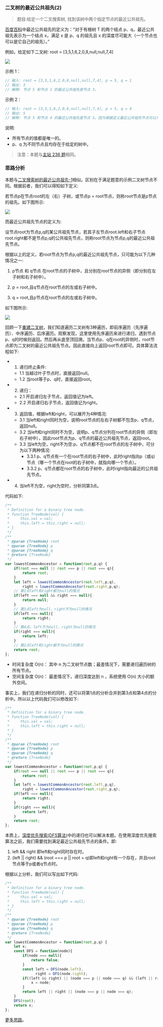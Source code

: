 ###  二叉树的最近公共祖先(2)

> 题目:给定一个二叉搜索树, 找到该树中两个指定节点的最近公共祖先。

[百度百科](https://baike.baidu.com/item/%E6%9C%80%E8%BF%91%E5%85%AC%E5%85%B1%E7%A5%96%E5%85%88/8918834?fr=aladdin)中最近公共祖先的定义为：“对于有根树 T 的两个结点 p、q，最近公共祖先表示为一个结点 x，满足 x 是 p、q 的祖先且 x 的深度尽可能大（一个节点也可以是它自己的祖先）。”

例如，给定如下二叉树:  root = [3,5,1,6,2,0,8,null,null,7,4]

![](../../images/lowestCommonAncestor-2-1.png)


示例 1：

```js
// 输入: root = [3,5,1,6,2,0,8,null,null,7,4], p = 5, q = 1
// 输出: 3
// 解释: 节点 5 和节点 1 的最近公共祖先是节点 3。
```

示例 2：

```js
// 输入: root = [3,5,1,6,2,0,8,null,null,7,4], p = 5, q = 4
// 输出: 5
// 解释: 节点 5 和节点 4 的最近公共祖先是节点 5。因为根据定义最近公共祖先节点可以为节点本身。
```

说明:

* 所有节点的值都是唯一的。
* p、q 为不同节点且均存在于给定的树中。

> 注意：本题与[主站 236 题](https://leetcode-cn.com/problems/lowest-common-ancestor-of-a-binary-tree/)相同。

### 思路分析

本题与[二叉搜索树的最近公共祖先-1](/codes/1/lowestCommonAncestor-1.md)相似。区别在于满足题意的示例二叉树节点不同。根据前者，我们可以得知如下定义:

若节点p在节点root的左（右）子树，或节点p = root节点，则称root节点是p节点的祖先。如下图所示:

![](../../images/lowestCommonAncestor-2-2.png)

而最近公共祖先节点的定义为:

设节点root为节点p,q的某公共祖先节点，若其子左节点root.left和右子节点root.right都不是节点p,q的公共祖先节点，则称root节点为节点p,q的最近公共祖先节点。

根据以上的定义，若root节点为节点p,q的最近公共祖先节点，只可能为以下几种情况之一:

1. p节点 和 q节点 在root节点的子树中，且分别在root节点的异侧（即分别在左子树和右子树中）。

2. p = root,且q节点在root节点的左或右子树中。

3. q = root,且p节点在root节点的左或右子树中。

如下图所示:

![](../../images/lowestCommonAncestor-2-3.png)

回顾一下[重建二叉树](/codes/1/buildTree.md)，我们知道遍历二叉树有3种遍历，即前序遍历（先序遍历）、中序遍历、后序遍历。观察发现，这里使用先序遍历来进行递归，遇到节点p、q的时候则返回。然后再从底至顶回溯，当节点p、q在root的异侧时，root节点即为二叉树的最近公共祖先节点。因此直接向上返回root节点即可。具体算法流程如下:

- 1. 递归终止条件:
    - 1.1 当越过叶子节点时，直接返回null。
    - 1.2 当root等于p、q时，直接返回root。
- 2. 递归：
    - 2.1 开启递归左子节点，返回值记为left。
    - 2.2 开启递归右子节点，返回值记为right。
- 3. 返回值，根据left和right，可以展开为4种情况:
    - 3.1 当left和right同时为空，说明root节点的左右子树都不包含p、q节点，返回null。
    - 3.2 当left和right同时不为空，说明p、q节点分列在root节点的异侧（即左右子树中），因此root节点为p、q节点的最近公共祖先节点，返回root。
    - 3.3 当left为空，right不为空:p、q节点都不在root节点的左子树中，可分为以下两种情况:
      - 3.3.1 p、q节点有一个在root节点的右子树中，此时right指向p（或q）节点（哪一个节点在root的右子树中，就指向哪一个节点）。
      - 3.3.2 p、q节点都在root节点的右子树中，此时right指向最近的公共祖先节点。
- 4. 当left不为空，right为空时，分析同第3点。

代码如下:

```js
/**
 * Definition for a binary tree node.
 * function TreeNode(val) {
 *     this.val = val;
 *     this.left = this.right = null;
 * }
 */
/**
 * @param {TreeNode} root
 * @param {TreeNode} p
 * @param {TreeNode} q
 * @return {TreeNode}
 */
var lowestCommonAncestor = function(root,p,q) {
    if(root === null || root === p || root === q){
        return root;
    }
    let left = lowestCommonAncestor(root.left,p,q),
        right = lowestCommonAncestor(root.right,p,q);
    // 第1点left和right都为null的情况
    if(left === null && right === null){
        return null;
    }
    // 第3点left为null，right不为null的情况
    if(left === null){
        return right;
    }
    // 第4点，left不为null，right为null的情况
    if(right === null){
        return left;
    }
    // 第2点left和right都不为null的情况
    return root;
};
```

* 时间复杂度 O(n)： 其中 n 为二叉树节点数；最差情况下，需要递归遍历树的所有节点。
* 空间复杂度 O(n)： 最差情况下，递归深度达到 n ，系统使用 O(n) 大小的额外空间。

事实上，我们在递归分析的同时，还可以将第1点的分析合并到第3点和第4点的分析中。所以以上代码我们可以修改如下:

```js
/**
 * Definition for a binary tree node.
 * function TreeNode(val) {
 *     this.val = val;
 *     this.left = this.right = null;
 * }
 */
/**
 * @param {TreeNode} root
 * @param {TreeNode} p
 * @param {TreeNode} q
 * @return {TreeNode}
 */
var lowestCommonAncestor = function(root,p,q) {
    if(root === null || root === p || root === q){
        return root;
    }
    let left = lowestCommonAncestor(root.left,p,q),
        right = lowestCommonAncestor(root.right,p,q);
    if(left === null){
        return right;
    }
    if(right === null){
        return left;
    }
    return root;
};
```

本质上，[深度优先搜索(DFS算法)](https://baike.baidu.com/item/%E6%B7%B1%E5%BA%A6%E4%BC%98%E5%85%88%E6%90%9C%E7%B4%A2/5224976?fromtitle=DFS&fromid=5055&fr=aladdin)中的递归也可以解决本题。在使用深度优先搜索算法之前，我们需要找到满足最近公共祖先节点的条件。即:

1. left && right 即left和right同时存在时。
2. (left || right) && (root === p || root = q)即left和right有一个存在，并且root节点等于p或者q节点时。

根据以上分析，我们可以写出如下代码:

```js
/**
 * Definition for a binary tree node.
 * function TreeNode(val) {
 *     this.val = val;
 *     this.left = this.right = null;
 * }
 */
/**
 * @param {TreeNode} root
 * @param {TreeNode} p
 * @param {TreeNode} q
 * @return {TreeNode}
 */
var lowestCommonAncestor = function(root,p,q) {
    let x;
    const DFS = function(node){
        if(node === null){
            return false;
        }
        const left = DFS(node.left),
              right = DFS(node.right);
        if((left && right) || (node === p || node === q) && (left || right)){
            x = node;
        }
        return left || right || (node === p || node === q);
    }
    DFS(root);
    return x;
};
```

[更多思路](https://leetcode-cn.com/problems/er-cha-shu-de-zui-jin-gong-gong-zu-xian-lcof/solution/mian-shi-ti-68-ii-er-cha-shu-de-zui-jin-gong-gon-7/)。
